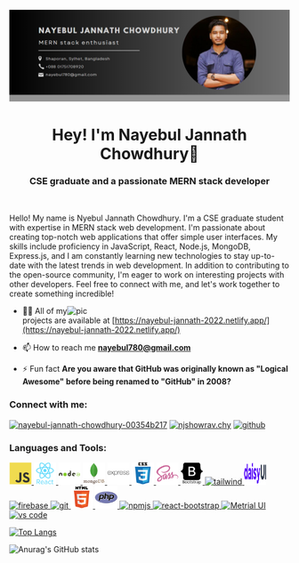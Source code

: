 ![logo](https://github.com/nayebuljannath780/nayebuljannath780/blob/main/MyBanner.PNG)
<h1 align="center">Hey! I'm Nayebul Jannath Chowdhury👋</h1>
<h3 align="center">CSE graduate and a passionate MERN stack developer</h3> <br/>

Hello! My name is Nyebul Jannath Chowdhury. I'm a CSE graduate student with expertise in MERN stack web development.  I'm passionate about creating top-notch web applications that offer simple user interfaces. My skills include proficiency in JavaScript, React, Node.js, MongoDB, Express.js, and I am constantly learning new technologies to stay up-to-date with the latest trends in web development. In addition to contributing to the open-source community, I'm eager to work on interesting projects with other developers. Feel free to connect with me, and let's work together to create something incredible!

<img align="right" alt="pic" width="400" src="https://www.snexplores.org/wp-content/uploads/2023/02/1030_ChatGPT_feat.gif">

- 👨‍💻 All of my projects are available at [https://nayebul-jannath-2022.netlify.app/](https://nayebul-jannath-2022.netlify.app/)

- 📫 How to reach me **nayebul780@gmail.com**

- ⚡ Fun fact **Are you aware that GitHub was originally known as "Logical Awesome" before being renamed to "GitHub" in 2008?**

<h3 align="left">Connect with me:</h3>
<p align="left">
<a href="https://linkedin.com/in/nayebul-jannath-chowdhury-00354b217" target="blank"><img align="center" src="https://raw.githubusercontent.com/rahuldkjain/github-profile-readme-generator/master/src/images/icons/Social/linked-in-alt.svg" alt="nayebul-jannath-chowdhury-00354b217" height="30" width="40" /></a>
<a href="https://fb.com/njshowrav.chy" target="blank"><img align="center" src="https://raw.githubusercontent.com/rahuldkjain/github-profile-readme-generator/master/src/images/icons/Social/facebook.svg" alt="njshowrav.chy" height="30" width="40" /></a>
<a href="https://github.com/nayebuljannath780" target="blank"><img align="center" src='https://cdn.jsdelivr.net/npm/simple-icons@3.0.1/icons/github.svg' alt='github' height='40' alt="nayebul-jannath-chowdhury-00354b217" height="30" width="40" /></a>
</p>

<h3 align="left">Languages and Tools:</h3>
<p align="left"><a href="https://developer.mozilla.org/en-US/docs/Web/JavaScript" target="_blank" rel="noreferrer"> <img src="https://raw.githubusercontent.com/devicons/devicon/master/icons/javascript/javascript-original.svg" alt="javascript" width="40" height="40"/> </a>     <a href="https://reactjs.org/" target="_blank" rel="noreferrer"> <img src="https://raw.githubusercontent.com/devicons/devicon/master/icons/react/react-original-wordmark.svg" alt="react" width="40" height="40"/> </a>
  <a href="https://nodejs.org" target="_blank" rel="noreferrer"> <img src="https://raw.githubusercontent.com/devicons/devicon/master/icons/nodejs/nodejs-original-wordmark.svg" alt="nodejs" width="40" height="40"/> </a> <a href="https://www.mongodb.com/" target="_blank" rel="noreferrer"> <img src="https://raw.githubusercontent.com/devicons/devicon/master/icons/mongodb/mongodb-original-wordmark.svg" alt="mongodb" width="40" height="40"/> </a>
  <a href="https://expressjs.com" target="_blank" rel="noreferrer"> <img src="https://raw.githubusercontent.com/devicons/devicon/master/icons/express/express-original-wordmark.svg" alt="express" width="40" height="40"/> </a><a href="https://www.w3schools.com/css/" target="_blank" rel="noreferrer"> <img src="https://raw.githubusercontent.com/devicons/devicon/master/icons/css3/css3-original-wordmark.svg" alt="css3" width="40" height="40"/><a href="https://sass-lang.com" target="_blank" rel="noreferrer"> <img src="https://raw.githubusercontent.com/devicons/devicon/master/icons/sass/sass-original.svg" alt="sass" width="40" height="40"/> </a> </a> <a href="https://getbootstrap.com" target="_blank" rel="noreferrer"> <img src="https://raw.githubusercontent.com/devicons/devicon/master/icons/bootstrap/bootstrap-plain-wordmark.svg" alt="bootstrap" width="40" height="40"/> </a>    <a href="https://tailwindcss.com/" target="_blank" rel="noreferrer"> <img src="https://www.vectorlogo.zone/logos/tailwindcss/tailwindcss-icon.svg" alt="tailwind" width="40" height="40"/>   <a href="https://daisyui.com/" target="_blank" rel="noreferrer"> <img src="https://raw.githubusercontent.com/saadeghi/files/main/daisyui/logo-4.svg" alt="daisyui" width="40" height="40"/> </a>   <a href="https://firebase.google.com/" target="_blank" rel="noreferrer"> <img src="https://www.vectorlogo.zone/logos/firebase/firebase-icon.svg" alt="firebase" width="40" height="40"/> </a> <a href="https://git-scm.com/" target="_blank" rel="noreferrer"> <img src="https://www.vectorlogo.zone/logos/git-scm/git-scm-icon.svg" alt="git" width="40" height="40"/> </a> <a href="https://www.w3.org/html/" target="_blank" rel="noreferrer"> <img src="https://raw.githubusercontent.com/devicons/devicon/master/icons/html5/html5-original-wordmark.svg" alt="html5" width="40" height="40"/> </a>   <a href="https://www.php.net" target="_blank" rel="noreferrer"> <img src="https://raw.githubusercontent.com/devicons/devicon/master/icons/php/php-original.svg" alt="php" width="40" height="40"/> </a>  <a href="https://www.npmjs.com/" target="_blank" rel="noreferrer"> <img src="https://www.vectorlogo.zone/logos/npmjs/npmjs-ar21.svg" alt="npmjs" width="40" height="40"/> </a>   <a href="https://react-bootstrap.github.io/" target="_blank" rel="noreferrer"> <img src="https://avatars.githubusercontent.com/u/6853419?s=200&v=4" alt="react-bootstrap" width="40" height="40"/> </a>   <a href="https://mui.com/" target="_blank" rel="noreferrer"> <img src="https://cdn.worldvectorlogo.com/logos/material-ui-1.svg" alt="Metrial UI" width="40" height="40"/> </a>   <a href="https://code.visualstudio.com/" target="_blank" rel="noreferrer"> <img src="https://cdn.worldvectorlogo.com/logos/visual-studio-code-1.svg" alt="vs code" width="40" height="40"/> </a>
  
</p>

[![Top Langs](https://github-readme-stats.vercel.app/api/top-langs/?username=nayebuljannath780)](https://github.com/nayebuljannath780/github-readme-stats)

![Anurag's GitHub stats](https://github-readme-stats.vercel.app/api?username=nayebuljannath780&show_icons=true&theme=radical)

